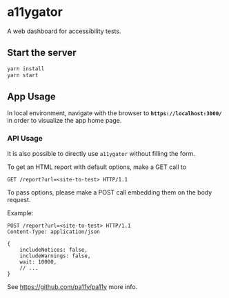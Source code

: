 # a11ygator

A web dashboard for accessibility tests.

## Start the server

```.sh
yarn install
yarn start
```

## App Usage

In local environment, navigate with the browser to **`https://localhost:3000/`** in order to visualize the app home page.

### API Usage

It is also possible to directly use `a11ygator` without filling the form.

To get an HTML report with default options, make a GET call to

```http
GET /report?url=<site-to-test> HTTP/1.1
```

To pass options, please make a POST call embedding them on the body request.

Example:

```http
POST /report?url=<site-to-test> HTTP/1.1
Content-Type: application/json

{
    includeNotices: false,
    includeWarnings: false,
    wait: 10000,
    // ...
}
```

See https://github.com/pa11y/pa11y more info.

